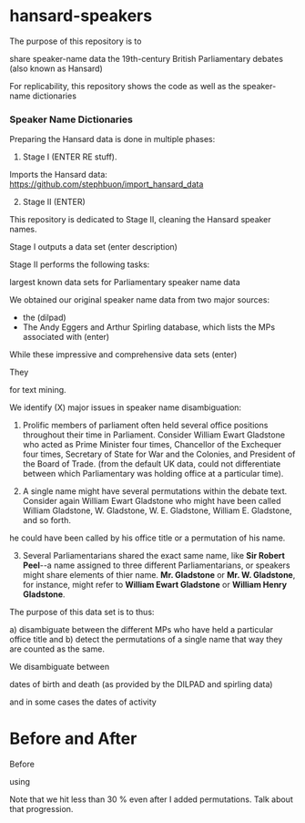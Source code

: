 # hansard-speakers

The purpose of this repository is to 

share speaker-name data 
the 19th-century British Parliamentary debates (also known as Hansard) 


For replicability, this repository shows the code
as well as the speaker-name dictionaries 


### Speaker Name Dictionaries 




Preparing the Hansard data is done in multiple phases: 

1) Stage I (ENTER RE stuff). 

Imports the Hansard data: https://github.com/stephbuon/import_hansard_data

2) Stage II (ENTER) 

This repository is dedicated to Stage II, cleaning the Hansard speaker names. 

Stage I outputs a data set (enter description)

Stage II performs the following tasks: 

largest known data sets for Parliamentary speaker name data 

We obtained our original speaker name data from two major sources: 

- the (dilpad)
- The Andy Eggers and Arthur Spirling database, which lists the MPs associated with (enter) 

While these impressive and comprehensive data sets (enter) 

They 

for text mining. 

We identify (X) major issues in speaker name disambiguation: 

1) Prolific members of parliament often held several office positions throughout their time in Parliament. Consider William Ewart Gladstone who acted as Prime Minister four times, Chancellor of the Exchequer four times, Secretary of State for War and the Colonies, and President of the Board of Trade. (from the default UK data, could not differentiate between which Parliamentary was holding office at a particular time). 

2) A single name might have several permutations within the debate text. Consider again William Ewart Gladstone who might have been called William Gladstone, W. Gladstone, W. E. Gladstone, William E. Gladstone, and so forth. 


he could have been called by his office title or a permutation of his name. 


3) Several Parliamentarians shared the exact same name, like __Sir Robert Peel__--a name assigned to three different Parliamentarians, or speakers might share elements of thier name. __Mr. Gladstone__ or __Mr. W. Gladstone__, for instance, might refer to __William Ewart Gladstone__ or __William Henry Gladstone__. 




The purpose of this data set is to thus: 

a) disambiguate between the different MPs who have held a particular office title and b) detect the permutations of a single name that way they are counted as the same. 


We disambiguate between 

dates of birth and death (as provided by the DILPAD and spirling data) 

and in some cases the dates of activity 


# Before and After


Before

using 

Note that we hit less than 30 % even after I added permutations. Talk about that progression. 

